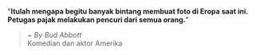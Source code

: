 "**Itulah mengapa begitu banyak bintang membuat foto di Eropa saat ini. Petugas pajak melakukan pencuri dari semua orang.**"

> ~ _By Bud Abbott_  
Komedian dan aktor Amerika
